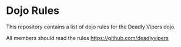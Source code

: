 Dojo Rules
==========

This repository contains a list of dojo rules for the Deadly Vipers dojo.


All members should read the rules https://github.com/deadlyvipers

